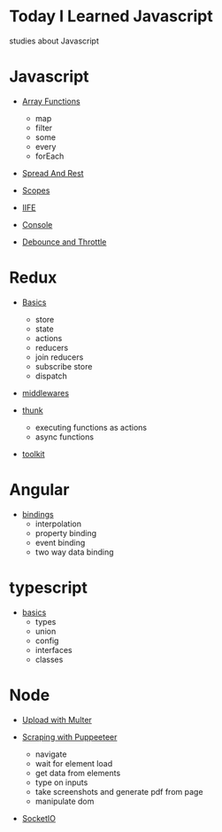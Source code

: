 # Today I Learned Javascript 
studies about Javascript

# Javascript 
- [Array Functions](javascript/arrayFunctions.js)
    - map
    - filter
    - some
    - every
    - forEach

- [Spread And Rest](javascript/spreadAndRest.js)

- [Scopes](javascript/scope.js)

- [IIFE](javascript/iife.js)

- [Console](javascript/console.js)

- [Debounce and Throttle](javascript/debounce-throttle.js)


# Redux
- [Basics](redux/basics.js)
    - store
    - state
    - actions
    - reducers
    - join reducers
    - subscribe store
    - dispatch

- [middlewares](redux/middleware.js)

- [thunk](redux/thunk.js)
    - executing functions as actions
    - async functions

- [toolkit](redux/toolkit.js)


# Angular
- [bindings](angular/bindings.md)
    - interpolation
    - property binding
    - event binding
    - two way data binding


# typescript
- [basics](typescript/basics.ts)
    - types
    - union
    - config
    - interfaces
    - classes


# Node
- [Upload with Multer](node/imgUpload/multer.js)

- [Scraping with Puppeeteer](node/scraping/puppeteer.js)
    - navigate
    - wait for element load
    - get data from elements
    - type on inputs
    - take screenshots and generate pdf from page
    - manipulate dom

- [SocketIO](node/socket.io/)